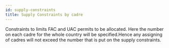 ```yaml
---
id: supply-constraints
title: Supply Constraints by cadre
---
```


Constraints to limits FAC and UAC permits to be allocated. Here the number on each cadre for the whole country will be specified.Hence any assigning of cadres will not exceed the number that is put on the supply constraints.